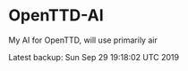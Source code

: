 # OpenTTD-AI
My AI for OpenTTD, will use primarily air

Latest backup: Sun Sep 29 19:18:02 UTC 2019
